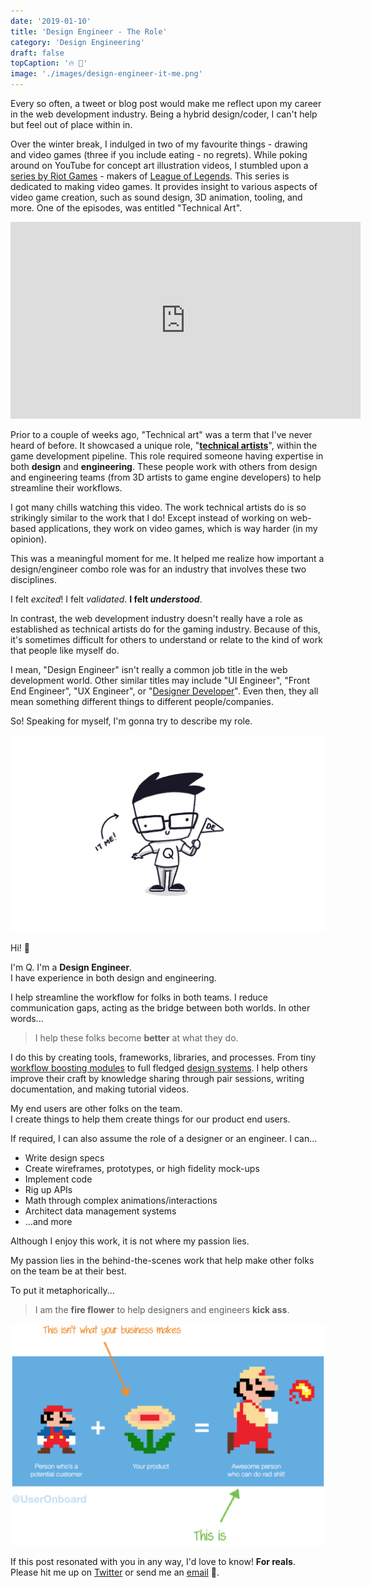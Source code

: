 ```yaml
---
date: '2019-01-10'
title: 'Design Engineer - The Role'
category: 'Design Engineering'
draft: false
topCaption: '🔥 🌷'
image: './images/design-engineer-it-me.png'
---
```


Every so often, a tweet or blog post would make me reflect upon my career in the web development industry. Being a hybrid design/coder, I can't help but feel out of place within in.

<!-- more -->

Over the winter break, I indulged in two of my favourite things - drawing and video games (three if you include eating - no regrets). While poking around on YouTube for concept art illustration videos, I stumbled upon a [series by Riot Games](https://www.youtube.com/watch?v=RqRoXLLwJ8g&list=PL42m9XiTqPHJdJuVXO6Vf5ta5D07peiVx) - makers of [League of Legends](https://play.na.leagueoflegends.com/en_US). This series is dedicated to making video games. It provides insight to various aspects of video game creation, such as sound design, 3D animation, tooling, and more. One of the episodes, was entitled "Technical Art".

<iframe width="560" height="315" src="https://www.youtube.com/embed/kr7XYXMM7-U" frameborder="0" allow="accelerometer; autoplay; encrypted-media; gyroscope; picture-in-picture" allowfullscreen></iframe>

Prior to a couple of weeks ago, "Technical art" was a term that I've never heard of before. It showcased a unique role, "[**technical artists**](https://www.youtube.com/results?search_query=technical+artists)", within the game development pipeline. This role required someone having expertise in both **design** and **engineering**. These people work with others from design and engineering teams (from 3D artists to game engine developers) to help streamline their workflows.

I got many chills watching this video. The work technical artists do is so strikingly similar to the work that I do! Except instead of working on web-based applications, they work on video games, which is way harder (in my opinion).

This was a meaningful moment for me. It helped me realize how important a design/engineer combo role was for an industry that involves these two disciplines.

I felt _excited_! I felt _validated_. **I felt _understood_**.

In contrast, the web development industry doesn't really have a role as established as technical artists do for the gaming industry. Because of this, it's sometimes difficult for others to understand or relate to the kind of work that people like myself do.

I mean, "Design Engineer" isn't really a common job title in the web development world. Other similar titles may include "UI Engineer", "Front End Engineer", "UX Engineer", or "[Designer Developer](https://medium.com/@katherinemartinez/the-unicorn-hybrid-designer-developer-5e89607d5fe0)". Even then, they all mean something different things to different people/companies.

So! Speaking for myself, I'm gonna try to describe my role.

![It Me! Design Engineer](./images/design-engineer-it-me.png)

Hi! 👋

I'm Q. I'm a **Design Engineer**.<br />
I have experience in both design and engineering.

I help streamline the workflow for folks in both teams. I reduce communication gaps, acting as the bridge between both worlds. In other words...

> I help these folks become **better** at what they do.

I do this by creating tools, frameworks, libraries, and processes. From tiny [workflow boosting modules](https://github.com/helpscout/prestart) to full fledged [design systems](https://github.com/helpscout/hsds-react). I help others improve their craft by knowledge sharing through pair sessions, writing documentation, and making tutorial videos.

My end users are other folks on the team.<br />
I create things to help them create things for our product end users.

If required, I can also assume the role of a designer or an engineer. I can...

- Write design specs
- Create wireframes, prototypes, or high fidelity mock-ups
- Implement code
- Rig up APIs
- Math through complex animations/interactions
- Architect data management systems
- ...and more

Although I enjoy this work, it is not where my passion lies.

My passion lies in the behind-the-scenes work that help make other folks on the team be at their best.

To put it metaphorically...

> I am the **fire flower** to help designers and engineers **kick ass**.

![Amazing Mario + Fireflower metaphor by User Onboard](./images/mario-fireflower-useronboard.png "Reference to this amazing illustration by <a href='https://www.useronboard.com/'>User Onboard</a>.")

If this post resonated with you in any way, I'd love to know! **For reals**.<br />
Please hit me up on [Twitter](https://twitter.com/itsjonq) or send me an [email](/contact) 🤗.
